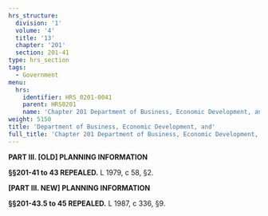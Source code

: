 ```yaml
---
hrs_structure:
  division: '1'
  volume: '4'
  title: '13'
  chapter: '201'
  section: 201-41
type: hrs_section
tags:
  - Government
menu:
  hrs:
    identifier: HRS_0201-0041
    parent: HRS0201
    name: 'Chapter 201 Department of Business, Economic Development, and'
weight: 5150
title: 'Department of Business, Economic Development, and'
full_title: 'Chapter 201 Department of Business, Economic Development, and'
---
```

**PART III. [OLD] PLANNING INFORMATION**

**§§201-41 to 43 REPEALED.** L 1979, c 58, §2.

**[PART III. NEW] PLANNING INFORMATION**

**§§201-43.5 to 45 REPEALED.** L 1987, c 336, §9.